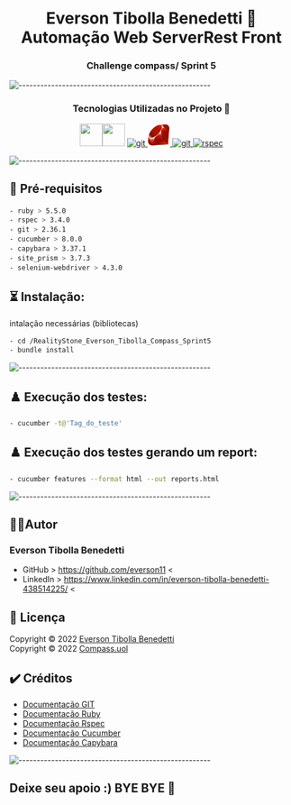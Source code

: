 <h1 align="center">Everson Tibolla Benedetti 👋 Automação Web ServerRest Front </h1>
<h3 align="center"> Challenge compass/ Sprint 5</h3>


![-----------------------------------------------------](https://raw.githubusercontent.com/andreasbm/readme/master/assets/lines/rainbow.png)

<h3 align="center">Tecnologias Utilizadas no Projeto 📌</h3>

<p align="center"><img src='https://static1.smartbear.co/cucumber/media/images/logos/icons/cucumber-open-icon.svg'width="40" height="40"/><img src='https://img.icons8.com/external-flat-icons-maxicons/85/000000/external-animal-life-of-amazon-flat-flat-icons-maxicons-9.png'width="40" height="40"/> <a href="https://git-scm.com/" target="_blank" rel="noreferrer"> <img src="https://www.vectorlogo.zone/logos/git-scm/git-scm-icon.svg" alt="git" width="40" height="40"/> </a> <a  </a> <a href="https://www.ruby-lang.org/en/" target="_blank" rel="noreferrer"> <img src="https://raw.githubusercontent.com/devicons/devicon/master/icons/ruby/ruby-original.svg" alt="ruby" width="40" height="40"/> <img src="https://img.icons8.com/color/96/000000/visual-studio--v1.png" alt="git" width="40" height="40"/> </a> <a href="https://code.visualstudio.com/" target="_blank" rel="noreferrer"> </a><a href="https://rspec.info/" target="_blank" rel="noreferrer"> <img src="https://rspec.info/images/logo.png" alt="rspec" width="40" height="40"/> </a> </p> 
 
 
![-----------------------------------------------------](https://raw.githubusercontent.com/andreasbm/readme/master/assets/lines/rainbow.png) 

##  📍 Pré-requisitos
 
```sh
- ruby > 5.5.0
- rspec > 3.4.0
- git > 2.36.1
- cucumber > 8.0.0
- capybara > 3.37.1
- site_prism > 3.7.3
- selenium-webdriver > 4.3.0
```

## ⏳ Instalação:
intalação necessárias (bibliotecas)

```sh
- cd /RealityStone_Everson_Tibolla_Compass_Sprint5
- bundle install
```

 ![-----------------------------------------------------](https://raw.githubusercontent.com/andreasbm/readme/master/assets/lines/rainbow.png)
 
 ## ♟️ Execução dos testes:
```sh
- cucumber -t@'Tag_do_teste'
```

 ## ♟️ Execução dos testes gerando um report:
```sh
- cucumber features --format html --out reports.html
```
![-----------------------------------------------------](https://raw.githubusercontent.com/andreasbm/readme/master/assets/lines/rainbow.png)
 
## 🙋‍♂️Autor
### Everson Tibolla Benedetti
- GitHub > https://github.com/everson11 <
- LinkedIn > https://www.linkedin.com/in/everson-tibolla-benedetti-438514225/ <


## 📑 Licença
Copyright © 2022 [Everson Tibolla Benedetti](https://github.com/everson11)<br>
Copyright © 2022 [Compass.uol](https://compass.uol/)

## ✔️ Créditos
- [Documentação GIT](https://git-scm.com/doc)
- [Documentação Ruby](https://www.ruby-lang.org/pt/documentation/)
- [Documentação Rspec](https://rspec.info/documentation/)<br />
- [Documentação Cucumber](https://cucumber.io/)<br />
- [Documentação Capybara](https://github.com/teamcapybara/capybara)<br />

![-----------------------------------------------------](https://raw.githubusercontent.com/andreasbm/readme/master/assets/lines/rainbow.png)
## Deixe seu apoio :) BYE BYE 👋
